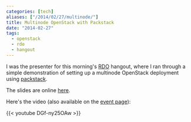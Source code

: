 ```yaml
---
categories: [tech]
aliases: ["/2014/02/27/multinode/"]
title: Multinode OpenStack with Packstack
date: "2014-02-27"
tags:
  - openstack
  - rdo
  - hangout
---
```


I was the presenter for this morning's [RDO][] hangout, where I ran
through a simple demonstration of setting up a multinode OpenStack
deployment using [packstack][].

The slides are online [here][slides].

Here's the video (also available on the [event page][]):

{{< youtube DGf-ny25OAw >}}

[rdo]: http://openstack.redhat.com/
[packstack]: https://wiki.openstack.org/wiki/Packstack
[event page]: https://plus.google.com/events/cm9ff549vmsim737lj7hopk4gao
[slides]: http://goo.gl/Yvmd0P

